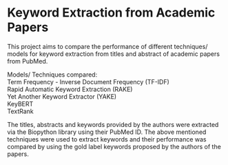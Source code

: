 # Keyword Extraction from Academic Papers

This project aims to compare the performance of different techniques/ models for keyword extraction from titles and abstract of academic papers from PubMed.  

Models/ Techniques compared:  
Term Frequency - Inverse Document Frequency (TF-IDF)  
Rapid Automatic Keyword Extraction (RAKE)  
Yet Another Keyword Extractor (YAKE)  
KeyBERT  
TextRank  

The titles, abstracts and keywords provided by the authors were extracted via the Biopython library using their PubMed ID. The above mentioned techniques were used to extract keywords and their performance was compared by using the gold label keywords proposed by the authors of the papers.
